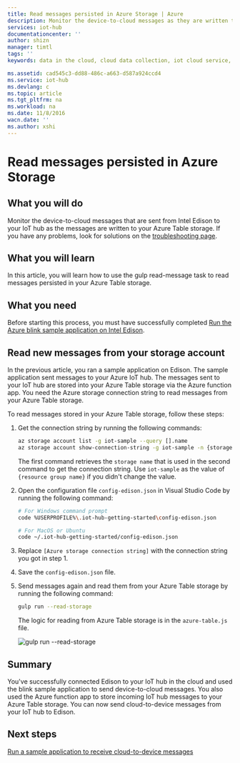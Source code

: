 ```yaml
---
title: Read messages persisted in Azure Storage | Azure
description: Monitor the device-to-cloud messages as they are written to your Azure Table storage.
services: iot-hub
documentationcenter: ''
author: shizn
manager: timtl
tags: ''
keywords: data in the cloud, cloud data collection, iot cloud service, iot data

ms.assetid: cad545c3-dd88-486c-a663-d587a924ccd4
ms.service: iot-hub
ms.devlang: c
ms.topic: article
ms.tgt_pltfrm: na
ms.workload: na
ms.date: 11/8/2016
wacn.date: ''
ms.author: xshi
---
```


# Read messages persisted in Azure Storage
## What you will do
Monitor the device-to-cloud messages that are sent from Intel Edison to your IoT hub as the messages are written to your Azure Table storage. If you have any problems, look for solutions on the [troubleshooting page][troubleshooting].

## What you will learn
In this article, you will learn how to use the gulp read-message task to read messages persisted in your Azure Table storage.

## What you need
Before starting this process, you must have successfully completed [Run the Azure blink sample application on Intel Edison][run-the-azure-blink-sample-application-on-intel-edison].

## Read new messages from your storage account
In the previous article, you ran a sample application on Edison. The sample application sent messages to your Azure IoT hub. The messages sent to your IoT hub are stored into your Azure Table storage via the Azure function app. You need the Azure storage connection string to read messages from your Azure Table storage.

To read messages stored in your Azure Table storage, follow these steps:

1. Get the connection string by running the following commands:

   ```bash
   az storage account list -g iot-sample --query [].name
   az storage account show-connection-string -g iot-sample -n {storage name}
   ```

   The first command retrieves the `storage name` that is used in the second command to get the connection string. Use `iot-sample` as the value of `{resource group name}` if you didn't change the value.
2. Open the configuration file `config-edison.json` in Visual Studio Code by running the following command:

   ```bash
   # For Windows command prompt
   code %USERPROFILE%\.iot-hub-getting-started\config-edison.json

   # For MacOS or Ubuntu
   code ~/.iot-hub-getting-started/config-edison.json
   ```
3. Replace `[Azure storage connection string]` with the connection string you got in step 1.
4. Save the `config-edison.json` file.
5. Send messages again and read them from your Azure Table storage by running the following command:

   ```bash
   gulp run --read-storage
   ```

   The logic for reading from Azure Table storage is in the `azure-table.js` file.

   ![gulp run --read-storage][gulp run]

## Summary
You've successfully connected Edison to your IoT hub in the cloud and used the blink sample application to send device-to-cloud messages. You also used the Azure function app to store incoming IoT hub messages to your Azure Table storage. You can now send cloud-to-device messages from your IoT hub to Edison.

## Next steps
[Run a sample application to receive cloud-to-device messages][receive-cloud-to-device-messages]
<!-- Images and links -->

[troubleshooting]: ./iot-hub-intel-edison-kit-c-troubleshooting.md
[run-the-azure-blink-sample-application-on-intel-edison]: ./iot-hub-intel-edison-kit-c-lesson3-run-azure-blink.md
[gulp run]: ./media/iot-hub-intel-edison-lessons/lesson3/gulp_read_message_c.png
[receive-cloud-to-device-messages]: ./iot-hub-intel-edison-kit-c-lesson4-send-cloud-to-device-messages.md